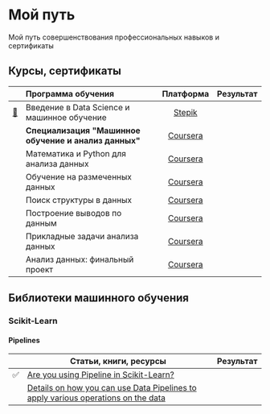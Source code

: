 # Мой путь
Мой путь совершенствования профессиональных навыков и сертификаты

## Курсы, сертификаты

||Программа обучения|Платформа|Результат|
|:-:|:-|:-:|:-:|
|[:scroll:](https://stepik.org/cert/852774)|Введение в Data Science и машинное обучение|[Stepik](https://stepik.org/course/4852)||
||**Специализация "Машинное обучение и анализ данных"**|[Coursera](https://www.coursera.org/learn/mathematics-and-python)||
||Математика и Python для анализа данных|[Coursera](https://www.coursera.org/learn/mathematics-and-python?specialization=machine-learning-data-analysis)||
||Обучение на размеченных данных|[Coursera](https://www.coursera.org/learn/supervised-learning?specialization=machine-learning-data-analysis)||
||Поиск структуры в данных|[Coursera](https://www.coursera.org/learn/unsupervised-learning?specialization=machine-learning-data-analysis)||
||Построение выводов по данным|[Coursera](https://www.coursera.org/learn/stats-for-data-analysis?specialization=machine-learning-data-analysis)||
||Прикладные задачи анализа данных|[Coursera](https://www.coursera.org/learn/data-analysis-applications)||
||Анализ данных: финальный проект|[Coursera](https://www.coursera.org/learn/data-analysis-project)||

## Библиотеки машинного обучения

### Scikit-Learn

#### Pipelines
||Статьи, книги, ресурсы|Результат|
|-|-|-|
|:white_check_mark:|[Are you using Pipeline in Scikit-Learn?](https://towardsdatascience.com/are-you-using-pipeline-in-scikit-learn-ac4cd85cb27f)|
||[Details on how you can use Data Pipelines to apply various operations on the data](https://github.com/ankitgoel1602/data-science/tree/master/data-pipeline])||
